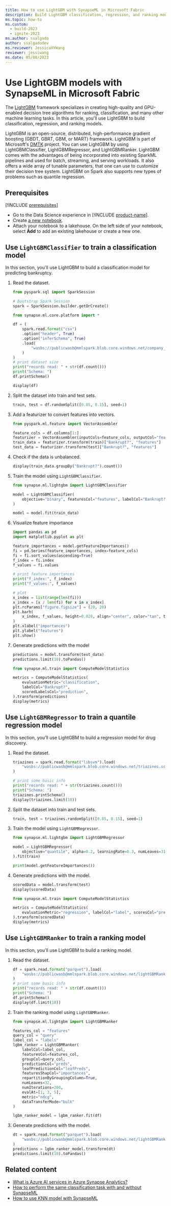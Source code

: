```yaml
---
title: How to use LightGBM with SynapseML in Microsoft Fabric
description: Build LightGBM classification, regression, and ranking models with SynapseML in Microsoft Fabric.
ms.topic: how-to
ms.custom:
  - build-2023
  - ignite-2023
ms.author: ssalgado
author: ssalgadodev
ms.reviewer: JessicaXYWang
reviewer: jessiwang
ms.date: 05/08/2023
---
```


# Use LightGBM models with SynapseML in Microsoft Fabric

The [LightGBM](https://github.com/Microsoft/LightGBM) framework specializes in creating high-quality and GPU-enabled decision tree algorithms for ranking, classification, and many other machine learning tasks. In this article, you'll use LightGBM to build classification, regression, and ranking models.

LightGBM is an open-source, distributed, high-performance gradient boosting (GBDT, GBRT, GBM, or
MART) framework. LightGBM is part of Microsoft's
[DMTK](https://github.com/microsoft/dmtk) project. You can use LightGBM by using LightGBMClassifier, LightGBMRegressor, and LightGBMRanker. LightGBM comes with the advantages of being incorporated into existing SparkML pipelines and used for batch, streaming, and serving workloads. It also offers a wide array of tunable parameters, that one can use to customize their decision tree system. LightGBM on Spark also supports new types of problems such as quantile regression.

## Prerequisites

[!INCLUDE [prerequisites](includes/prerequisites.md)]

* Go to the Data Science experience in [!INCLUDE [product-name](../includes/product-name.md)].
* Create [a new notebook](../data-engineering/how-to-use-notebook.md#create-notebooks).
* Attach your notebook to a lakehouse. On the left side of your notebook, select **Add** to add an existing lakehouse or create a new one.

## Use `LightGBMClassifier` to train a classification model

In this section, you'll use LightGBM to build a classification model for predicting bankruptcy.

1. Read the dataset.

    ```python
    from pyspark.sql import SparkSession
    
    # Bootstrap Spark Session
    spark = SparkSession.builder.getOrCreate()
    
    from synapse.ml.core.platform import *
    ```

    ```python
    df = (
        spark.read.format("csv")
        .option("header", True)
        .option("inferSchema", True)
        .load(
            "wasbs://publicwasb@mmlspark.blob.core.windows.net/company_bankruptcy_prediction_data.csv"
        )
    )
    # print dataset size
    print("records read: " + str(df.count()))
    print("Schema: ")
    df.printSchema()
    ```

    ```python
    display(df)
    ```

1. Split the dataset into train and test sets.

    ```python
    train, test = df.randomSplit([0.85, 0.15], seed=1)
    ```

1. Add a featurizer to convert features into vectors.

    ```python
    from pyspark.ml.feature import VectorAssembler
    
    feature_cols = df.columns[1:]
    featurizer = VectorAssembler(inputCols=feature_cols, outputCol="features")
    train_data = featurizer.transform(train)["Bankrupt?", "features"]
    test_data = featurizer.transform(test)["Bankrupt?", "features"]
    ```

1. Check if the data is unbalanced.

    ```python
    display(train_data.groupBy("Bankrupt?").count())
    ```

1. Train the model using `LightGBMClassifier`.

    ```python
    from synapse.ml.lightgbm import LightGBMClassifier
    
    model = LightGBMClassifier(
        objective="binary", featuresCol="features", labelCol="Bankrupt?", isUnbalance=True, dataTransferMode="bulk"
    )
    ```

    ```python
    model = model.fit(train_data)
    ```

1. Visualize feature importance

    ```python
    import pandas as pd
    import matplotlib.pyplot as plt
    
    feature_importances = model.getFeatureImportances()
    fi = pd.Series(feature_importances, index=feature_cols)
    fi = fi.sort_values(ascending=True)
    f_index = fi.index
    f_values = fi.values
    
    # print feature importances
    print("f_index:", f_index)
    print("f_values:", f_values)
    
    # plot
    x_index = list(range(len(fi)))
    x_index = [x / len(fi) for x in x_index]
    plt.rcParams["figure.figsize"] = (20, 20)
    plt.barh(
        x_index, f_values, height=0.028, align="center", color="tan", tick_label=f_index
    )
    plt.xlabel("importances")
    plt.ylabel("features")
    plt.show()
    ```

1. Generate predictions with the model

    ```python
    predictions = model.transform(test_data)
    predictions.limit(10).toPandas()
    ```

    ```python
    from synapse.ml.train import ComputeModelStatistics
    
    metrics = ComputeModelStatistics(
        evaluationMetric="classification",
        labelCol="Bankrupt?",
        scoredLabelsCol="prediction",
    ).transform(predictions)
    display(metrics)
    ```

## Use `LightGBMRegressor` to train a quantile regression model

In this section, you'll use LightGBM to build a regression model for drug discovery.

1. Read the dataset.

    ```python
    triazines = spark.read.format("libsvm").load(
        "wasbs://publicwasb@mmlspark.blob.core.windows.net/triazines.scale.svmlight"
    )
    ```

    ```python
    # print some basic info
    print("records read: " + str(triazines.count()))
    print("Schema: ")
    triazines.printSchema()
    display(triazines.limit(10))
    ```

1. Split the dataset into train and test sets.

    ```python
    train, test = triazines.randomSplit([0.85, 0.15], seed=1)
    ```

1. Train the model using `LightGBMRegressor`.

    ```python
    from synapse.ml.lightgbm import LightGBMRegressor
    
    model = LightGBMRegressor(
        objective="quantile", alpha=0.2, learningRate=0.3, numLeaves=31, dataTransferMode="bulk"
    ).fit(train)
    ```

    ```python
    print(model.getFeatureImportances())
    ```

1. Generate predictions with the model.

    ```python
    scoredData = model.transform(test)
    display(scoredData)
    ```

    ```python
    from synapse.ml.train import ComputeModelStatistics
    
    metrics = ComputeModelStatistics(
        evaluationMetric="regression", labelCol="label", scoresCol="prediction"
    ).transform(scoredData)
    display(metrics)
    ```

## Use `LightGBMRanker` to train a ranking model

In this section, you'll use LightGBM to build a ranking model.

1. Read the dataset.

    ```python
    df = spark.read.format("parquet").load(
        "wasbs://publicwasb@mmlspark.blob.core.windows.net/lightGBMRanker_train.parquet"
    )
    # print some basic info
    print("records read: " + str(df.count()))
    print("Schema: ")
    df.printSchema()
    display(df.limit(10))
    ```

1. Train the ranking model using `LightGBMRanker`.

    ```python
    from synapse.ml.lightgbm import LightGBMRanker
    
    features_col = "features"
    query_col = "query"
    label_col = "labels"
    lgbm_ranker = LightGBMRanker(
        labelCol=label_col,
        featuresCol=features_col,
        groupCol=query_col,
        predictionCol="preds",
        leafPredictionCol="leafPreds",
        featuresShapCol="importances",
        repartitionByGroupingColumn=True,
        numLeaves=32,
        numIterations=200,
        evalAt=[1, 3, 5],
        metric="ndcg",
        dataTransferMode="bulk"
    )
    ```

    ```python
    lgbm_ranker_model = lgbm_ranker.fit(df)
    ```

1. Generate predictions with the model.

    ```python
    dt = spark.read.format("parquet").load(
        "wasbs://publicwasb@mmlspark.blob.core.windows.net/lightGBMRanker_test.parquet"
    )
    predictions = lgbm_ranker_model.transform(dt)
    predictions.limit(10).toPandas()
    ```

## Related content

- [What is Azure AI services in Azure Synapse Analytics?](./ai-services/ai-services-in-synapseml-bring-your-own-key.md)
- [How to perform the same classification task with and without SynapseML](classification-before-and-after-synapseml.md)
- [How to use KNN model with SynapseML](conditional-k-nearest-neighbors-exploring-art.md)
